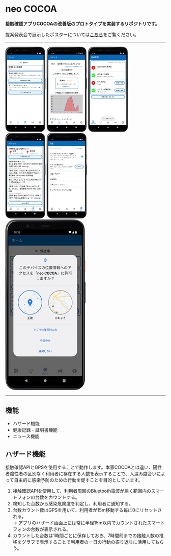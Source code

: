 # neo COCOA
**接触確認アプリCOCOAの改善版のプロトタイプを実装するリポジトリです。**

提案発表会で展示したポスターについては[こちら](neoCOCOA_proposal_poster.pdf)をご覧ください。

--------------------------------------------------------------------------

<img src="images/Home_Active_Light.png" width="25%"> <img src="images/Hazard_Light3.png" width="25%"> <img src="images/HealthRecord_Light.png" width="25%"> <img src="images/News_Light.png" width="25%"> <img src="images/Settings_Light.png" width="25%"> <img src="images/LocationRequestDialog_Light.png" width="50%">

--------------------------------------------------------------------------

## 機能
- ハザード機能
- 健康記録・証明書機能
- ニュース機能

## ハザード機能
接触確認APIとGPSを使用することで動作します。本家COCOAとは違い、陽性者陰性者の区別なく利用者に存在する人数を表示することで、人混み度合いによって自主的に感染予防のための行動を促すことを目的としています。

1. 接触確認APIを使用して、利用者周囲のBluetooth電波が届く範囲内のスマートフォンの台数をカウントする。
2. 検知した台数から感染危険度を判定し、利用者に通知する。
3. 台数カウント数はGPSを用いて、利用者が15m移動する毎に0にリセットされる。  
    -> アプリのハザード画面上には常に半径15m以内でカウントされたスマートフォンの台数が表示される。
4. カウントした台数は1時間ごとに保存しておき、7時間前までの接触人数の推移をグラフで表示することで利用者の一日の行動の振り返りに活用してもらう。